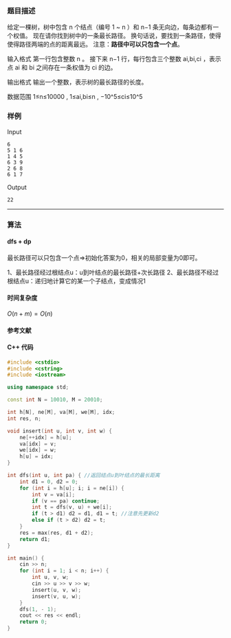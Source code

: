 ### 题目描述

给定一棵树，树中包含  n  个结点（编号 1 ~ n ）和  n−1  条无向边，每条边都有一个权值。
现在请你找到树中的一条最长路径。
换句话说，要找到一条路径，使得使得路径两端的点的距离最远。
注意：**路径中可以只包含一个点**。

输入格式
第一行包含整数  n 。
接下来  n−1  行，每行包含三个整数  ai,bi,ci ，表示点  ai  和  bi  之间存在一条权值为  ci  的边。

输出格式
输出一个整数，表示树的最长路径的长度。

数据范围
1≤n≤10000 ,
1≤ai,bi≤n ,
−10^5≤ci≤10^5

### 样例

Input

```
6
5 1 6
1 4 5
6 3 9
2 6 8
6 1 7
```

Output

```
22
```

----------

### 算法
#### dfs + dp

最长路径可以只包含一个点=>初始化答案为$0$，相关的局部变量为$0$即可。

1、最长路径经过根结点u：u到叶结点的最长路径+次长路径
2、最长路径不经过根结点u：递归地计算它的某一个子结点，变成情况1

#### 时间复杂度

$O(n + m) = O(n)$

#### 参考文献

#### C++ 代码

``` cpp
#include <cstdio>
#include <cstring>
#include <iostream>

using namespace std;

const int N = 10010, M = 20010;

int h[N], ne[M], va[M], we[M], idx;
int res, n;

void insert(int u, int v, int w) {
    ne[++idx] = h[u];
    va[idx] = v;
    we[idx] = w;
    h[u] = idx;
}

int dfs(int u, int pa) { //返回结点u到叶结点的最长距离
    int d1 = 0, d2 = 0;
    for (int i = h[u]; i; i = ne[i]) {
        int v = va[i];
        if (v == pa) continue;
        int t = dfs(v, u) + we[i];
        if (t > d1) d2 = d1, d1 = t; //注意先更新d2
        else if (t > d2) d2 = t;
    }
    res = max(res, d1 + d2);
    return d1;
}

int main() {
    cin >> n;
    for (int i = 1; i < n; i++) {
        int u, v, w;
        cin >> u >> v >> w;
        insert(u, v, w);
        insert(v, u, w);
    }
    dfs(1, - 1);
    cout << res << endl;
    return 0;
}
```